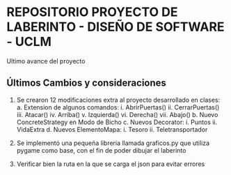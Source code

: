 # REPOSITORIO PROYECTO DE LABERINTO - DISEÑO DE SOFTWARE - UCLM
Ultimo avance del proyecto

## Últimos Cambios y consideraciones

1. Se crearon 12 modificaciones extra al proyecto desarrollado en clases:
   a. Extension de algunos comandos:
     i. AbrirPuertas()
     ii. CerrarPuertas()
     iii. Atacar()
     iv. Arriba()
     v. Izquierda()
     vi. Derecha()
     vii. Abajo()
   b. Nuevo ConcreteStrategy en Modo de Bicho
   c. Nuevos Decorator:
     i. Puntos
     ii. VidaExtra
   d. Nuevos ElementoMapa:
     i. Tesoro
     ii. Teletransportador

3. Se implementó una pequeña libreria llamada graficos.py que utiliza pygame como base, con el fin de poder dibujar el laberinto
4. Verificar bien la ruta en la que se carga el json para evitar errores
